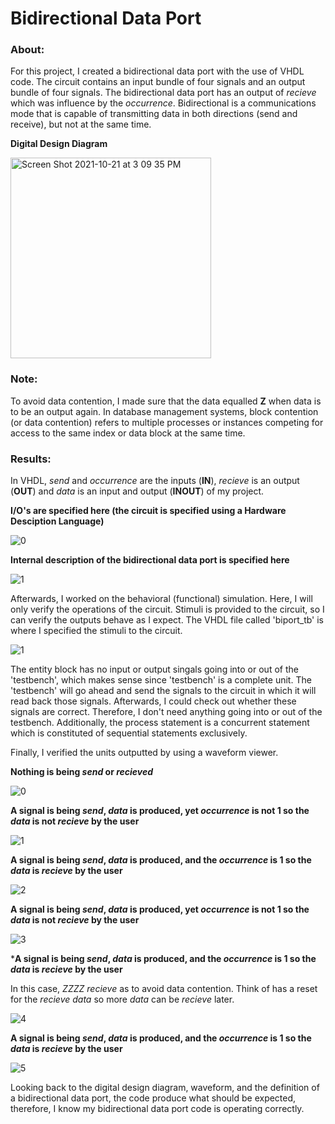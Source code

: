 # Bidirectional Data Port

### About:

For this project, I created a bidirectional data port with the use of VHDL code. The circuit contains an input bundle of four signals and an output bundle of four signals. The bidirectional data port has an output of *recieve* which was influence by the *occurrence*. Bidirectional is a communications mode that is capable of transmitting data in both directions (send and receive), but not at the same time.

**Digital Design Diagram**

<img width="321" alt="Screen Shot 2021-10-21 at 3 09 35 PM" src="https://user-images.githubusercontent.com/89553126/138349722-7cf2669f-fc19-46e4-82a0-4dc59aed5eac.png">
 
### Note:

To avoid data contention, I made sure that the data equalled **Z** when data is to be an output again. In database management systems, block contention (or data contention) refers to multiple processes or instances competing for access to the same index or data block at the same time.

### Results:

In VHDL, *send* and *occurrence* are the inputs (**IN**), *recieve* is an output (**OUT**) and *data* is an input and output (**INOUT**) of my project.

**I/O's are specified here (the circuit is specified using a Hardware Desciption Language)**

![0](https://user-images.githubusercontent.com/89553126/138345152-3f130883-ac5a-4d2b-b326-e2b7da201452.png)

**Internal description of the bidirectional data port is specified here**

![1](https://user-images.githubusercontent.com/89553126/138345200-267e74d9-7657-4249-9115-86857cbd3c17.png)

Afterwards, I worked on the behavioral (functional) simulation. Here, I will only verify the operations of the circuit. Stimuli is provided to the circuit, so I can verify the outputs behave as I expect. The VHDL file called 'biport_tb' is where I specified the stimuli to the circuit.

![1](https://user-images.githubusercontent.com/89553126/138346344-1d5c00cd-0a63-4389-b4b1-b1723be2ad5a.png)

The entity block has no input or output singals going into or out of the 'testbench', which makes sense since 'testbench' is a complete unit. The 'testbench' will go ahead and send the signals to the circuit in which it will read back those signals. Afterwards, I could check out whether these signals are correct. Therefore, I don't need anything going into or out of the testbench. Additionally, the process statement is a concurrent statement which is constituted of sequential statements exclusively.

Finally, I verified the units outputted by using a waveform viewer.

**Nothing is being *send* or *recieved***

![0](https://user-images.githubusercontent.com/89553126/138342475-d8fb0988-fc97-45d8-a73c-cdf2384f0a88.png)

**A signal is being *send*, *data* is produced, yet *occurrence* is not **1** so the *data* is not *recieve* by the user**

![1](https://user-images.githubusercontent.com/89553126/138342485-d133533a-30dc-47b9-bd9e-a21c44ba5409.png)

**A signal is being *send*, *data* is produced, and the *occurrence* is **1** so the *data* is *recieve* by the user**

![2](https://user-images.githubusercontent.com/89553126/138342494-dbf1244b-76e7-4636-adad-2bb56c3a1319.png)

**A signal is being *send*, *data* is produced, yet *occurrence* is not **1** so the *data* is not *recieve* by the user**

![3](https://user-images.githubusercontent.com/89553126/138342500-02caf291-5bae-4e57-970a-d0c948bf09b7.png)

***A signal is being *send*, *data* is produced, and the *occurrence* is **1** so the *data* is *recieve* by the user**

In this case, *ZZZZ* *recieve* as to avoid data contention. Think of has a reset for the *recieve* *data* so more *data* can be *recieve* later.

![4](https://user-images.githubusercontent.com/89553126/138342508-65b80292-0d76-4564-be36-5ebe7201577a.png)

**A signal is being *send*, *data* is produced, and the *occurrence* is **1** so the *data* is *recieve* by the user**

![5](https://user-images.githubusercontent.com/89553126/138342517-5a9bdec3-e9ba-4a35-b025-53515b7e5717.png)

Looking back to the digital design diagram, waveform, and the definition of a bidirectional data port, the code produce what should be expected, therefore, I know my bidirectional data port code is operating correctly.
